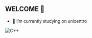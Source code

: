 ## WELCOME 👋



- 🔭 I’m currently studying on unicentro



![C++](https://img.shields.io/badge/c++-%2300599C.svg?style=for-the-badge&logo=c%2B%2B&logoColor=white)
